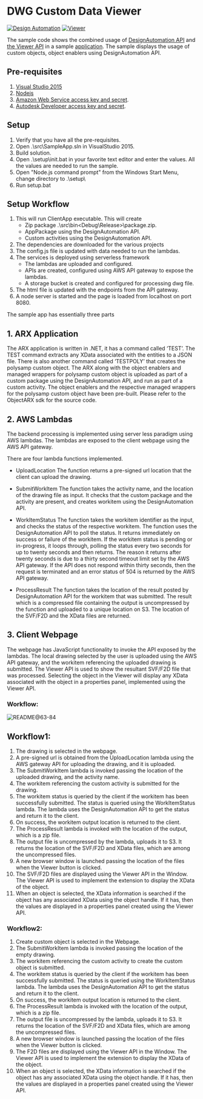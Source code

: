 # DWG Custom Data Viewer

[![Design Automation](https://img.shields.io/badge/Design%20Automation-v2-green.svg)](http://developer.autodesk.com/)
[![Viewer](https://img.shields.io/badge/Viewer-v2.14-green.svg)](http://developer.autodesk.com/)

The sample code shows the combined usage of [DesignAutomation API](https://developer.autodesk.com/en/docs/design-automation/v2) and [the Viewer API](https://developer.autodesk.com/en/docs/viewer/v2/overview/) in a sample [application](http://viewersample.autocad.io/). The sample displays the usage of custom objects, object enablers using DesignAutomation API.

## Pre-requisites
1. [Visual Studio 2015](https://msdn.microsoft.com/en-us/default.aspx)
2. [Nodejs](https://nodejs.org/en/download/)
3. [Amazon Web Service access key and secret](https://aws.amazon.com/).
4. [Autodesk Developer access key and secret](https://developer.autodesk.com/).


## Setup
1. Verify that you have all the pre-requisites.
2. Open .\src\SampleApp.sln in VisualStudio 2015.
3. Build solution.
4. Open .\setup\init.bat in your favorite text editor and enter the values. All the values are needed to run the sample.
5. Open "Node.js command prompt" from the Windows Start Menu, change directory to .\setup\
6. Run setup.bat

## Setup Workflow
1. This will run ClientApp executable. This will create
   - Zip package .\src\bin\<Debug\Release>\package.zip.
   - AppPackage using the DesignAutomation API.
   - Custom activities using the DesignAutomation API.
2. The dependencies are downloaded for the various projects
3. The config.js file is updated with data needed to run the lambdas.
4. The services is deployed using serverless framework
   - The lambdas are uploaded and configured.
   - APIs are created, configured using AWS API gateway to expose the lambdas.
   - A storage bucket is created and configured for processing dwg file.
5. The html file is updated with the endpoints from the API gateway.
6. A node server is started and the page is loaded from localhost on port 8080.

The sample app has essentially three parts

## 1. ARX Application
The ARX application is written in .NET, it has a command called ‘TEST’. The TEST command extracts any XData associated with the entities to a JSON file. 
There is also another command called ‘TESTPOLY’ that creates the polysamp custom object. The ARX along with the object enablers and managed wrappers for polysamp custom object is uploaded as part of a custom package using the DesignAutomation API, and run as part of a custom activity. The object enablers and the respective managed wrappers for the polysamp custom object have been pre-built. Please refer to the ObjectARX sdk for the source code.


## 2. AWS Lambdas
The backend processing is implemented using server less paradigm using AWS lambdas. The lambdas are exposed to the client webpage using the AWS API gateway.

There are four lambda functions implemented.
- UploadLocation
The function returns a pre-signed url location that the client can upload the drawing.

- SubmitWorkItem
The function takes the activity name, and the location of the drawing file as input. It checks that the custom package and the activity are present, and creates workitem using the DesignAutomation API.

- WorkItemStatus
The function takes the workitem identifier as the input, and checks the status of the respective workitem. The function uses the DesignAutomation API to poll the status. It returns immediately on success or failure of the workitem. If the workitem status is pending or in-progress, it loops through, polling the status every two seconds for up to twenty seconds and then returns. The reason it returns after twenty seconds is due to a thirty second timeout limit set by the AWS API gateway. If the API does not respond within thirty seconds, then the request is terminated and an error status of 504 is returned by the AWS API gateway.

- ProcessResult
The function takes the location of the result posted by DesignAutomation API for the workitem that was submitted. The result which is a compressed file containing the output is uncompressed by the function and uploaded to a unique location on S3. The location of the SVF/F2D and the XData files are returned.

## 3. Client Webpage
The webpage has JavaScript functionality to invoke the API exposed by the lambdas. The local drawing selected by the user is uploaded using the AWS API gateway, and the workitem referencing the uploaded drawing is submitted. The Viewer API is used to show the resultant SVF/F2D file that was processed. Selecting the object in the Viewer will display any XData associated with the object in a properties panel, implemented using the Viewer API.


### Workflow:
![README@63-84](http://www.plantuml.com/plantuml/svg/XPFBJiCm44NtaV8Fe-vPTHSaL1028R50L8Zrr9u6AmyRpvYAlyTnt92cHUmYttElv-5iMD1BwDgoG2NMm-hEsmEJNm4o12mB5tMZZCDUOFNcMelwsIeKOtjeiTjf7D6aa5yOjc7N6NctldaIwkO6JegSEGRMH7OhA85F7Eb4VP1gpbmltYfYVYKEhSnDFfsuKROB6wyNCG_MrmJtnARkuJQ8xLAZAGaLQcFB8Y1StKpzLl180iud2sa8lirQ93EJUAmMr3vEUxi-vl4Qgcm4VQXXRrgQjEEe8kBfCn0B7EAOok9NYTXOO6JIY02TSwWQhEaVJedvCcA-_yASpVSDQxbUKB72AebJbNegUxwlwRfZK9PZt0aslxWcESUpUY6VWngMV24n5Jd9OtMBXp7qENvd9O8RwdNyDNu0 "README@63-84")
<!--Plant UML code for Line Diagram -->
<!-- @startuml
actor "Browser" as ua
participant "UploadLocation lambda" as uploader
participant "SubmitWorkItem lambda" as submitter
participant "WorkitemStatus lambda" as statuschecker
participant "ProcessResult lambda" as resultprocessor
participant s3
participant "Forge Design Automation" as acadio
ua -> uploader: Get presigned url upload
uploader -> ua: presigned url for S3
ua -> s3 : upload dwg file
ua -> submitter : request work
submitter -> acadio : check apppackage
submitter -> acadio : check activitiy
submitter -> acadio : post workitem;
submitter -> ua : work submitted
ua -> statuschecker : check workitem status
statuschecker -> acadio : get workitem status
acadio -> statuschecker : success
statuschecker -> ua : success
ua -> resultprocessor : process results
@enduml -->


## Workflow1:
1.	The drawing is selected in the webpage.
2.	A pre-signed url is obtained from the UploadLocation lambda using the AWS gateway API for uploading the drawing, and it is uploaded.
3.	The SubmitWorkItem lambda is invoked passing the location of the uploaded drawing, and the activity name.
4.	The workitem referencing the custom activity is submitted for the drawing.
5.	The workitem status is queried by the client if the workitem has been successfully submitted. The status is queried using the WorkItemStatus lambda. The lambda uses the DesignAutomation API to get the status and return it to the client.
6.	On success, the workitem output location is returned to the client.
7.	The ProcessResult lambda is invoked with the location of the output, which is a zip file.
8.	The output file is uncompressed by the lambda, uploads it to S3. It returns the location of the SVF/F2D and XData files, which are among the uncompressed files.
9.	A new browser window is launched passing the location of the files when the Viewer button is clicked.
10.	The SVF/F2D files are displayed using the Viewer API in the Window. The Viewer API is used to implement the extension to display the XData of the object.
11.	When an object is selected, the XData information is searched if the object has any associated XData using the object handle. If it has, then the values are displayed in a properties panel created using the Viewer API.

### Workflow2:
1.	Create custom object is selected in the Webpage.
2.	The SubmitWorkItem lambda is invoked passing the location of the empty drawing.
3.	The workitem referencing the custom activity to create the custom object is submitted.
4.	The workitem status is queried by the client if the workitem has been successfully submitted. The status is queried using the WorkItemStatus lambda. The lambda uses the DesignAutomation API to get the status and return it to the client.
5.	On success, the workitem output location is returned to the client.
6.	The ProcessResult lambda is invoked with the location of the output, which is a zip file.
7.	The output file is uncompressed by the lambda, uploads it to S3. It returns the location of the SVF/F2D and XData files, which are among the uncompressed files.
8.	A new browser window is launched passing the location of the files when the Viewer button is clicked.
9.	The F2D files are displayed using the Viewer API in the Window. The Viewer API is used to implement the extension to display the XData of the object.
10.	When an object is selected, the XData information is searched if the object has any associated XData using the object handle. If it has, then the values are displayed in a properties panel created using the Viewer API.

